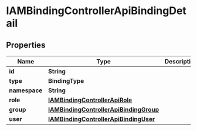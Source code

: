 

# IAMBindingControllerApiBindingDetail


## Properties

| Name | Type | Description | Notes |
|------------ | ------------- | ------------- | -------------|
|**id** | **String** |  |  [optional] |
|**type** | **BindingType** |  |  [optional] |
|**namespace** | **String** |  |  [optional] |
|**role** | [**IAMBindingControllerApiRole**](IAMBindingControllerApiRole.md) |  |  [optional] |
|**group** | [**IAMBindingControllerApiBindingGroup**](IAMBindingControllerApiBindingGroup.md) |  |  [optional] |
|**user** | [**IAMBindingControllerApiBindingUser**](IAMBindingControllerApiBindingUser.md) |  |  [optional] |



